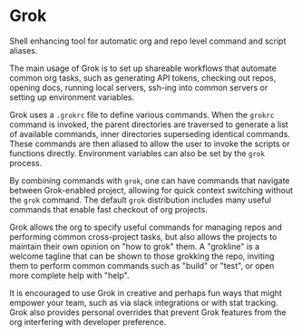 # Grok

Shell enhancing tool for automatic org and repo level command and script aliases.

The main usage of Grok is to set up shareable workflows that automate common org tasks, such as generating API tokens, checking out repos, opening docs, running local servers, ssh-ing into common servers or setting up environment variables.

Grok uses a `.grokrc` file to define various commands. When the `grokrc` command is invoked, the parent directories are traversed to generate a list of available commands, inner directories superseding identical commands. These commands are then aliased to allow the user to invoke the scripts or functions directly. Environment variables can also be set by the `grok` process.

By combining commands with `grok`, one can have commands that navigate between Grok-enabled project, allowing for quick context switching without the `grok` command. The default `grok` distribution includes many useful commands that enable fast checkout of org projects.

Grok allows the org to specify useful commands for managing repos and performing common cross-project tasks, but also allows the projects to maintain their own opinion on "how to grok" them. A "grokline" is a welcome tagline that can be shown to those grokking the repo, inviting them to perform common commands such as "build" or "test", or open more complete help with "help".

It is encouraged to use Grok in creative and perhaps fun ways that might empower your team, such as via slack integrations or with stat tracking. Grok also provides personal overrides that prevent Grok features from the org interfering with developer preference.
